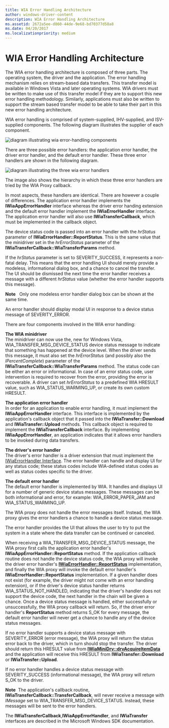 ```yaml
---
title: WIA Error Handling Architecture
author: windows-driver-content
description: WIA Error Handling Architecture
ms.assetid: 2672a5ee-d860-44de-9e68-bd70377d58a8
ms.date: 04/20/2017
ms.localizationpriority: medium
---
```


# WIA Error Handling Architecture


The WIA error handling architecture is composed of three parts. The operating system, the driver and the application. The error handling mechanism relies on stream-based data transfers. This transfer model is available in Windows Vista and later operating systems. WIA drivers must be written to make use of this transfer model if they are to support this new error handling methodology. Similarly, applications must also be written to support the stream based transfer model to be able to take their part in this new error handling architecture.

WIA error handling is comprised of system-supplied, IHV-supplied, and ISV-supplied components. The following diagram illustrates the supplier of each component.

![diagram illustrating wia error-handling components](images/wia-error-wv.png)

There are three possible error handlers: the application error handler, the driver error handler, and the default error handler. These three error handlers are shown in the following diagram.

![diagram illustrating the three wia error handlers](images/wia-errorhandlers.png)

The image also shows the hierarchy in which these three error handlers are tried by the WIA Proxy callback.

In most aspects, these handlers are identical. There are however a couple of differences. The application error handler implements the **IWiaAppErrorHandler** interface whereas the driver error handing extension and the default error handler implement the **IWiaErrorHandler** interface. The application error handler will also use **IWiaTransferCallback**, which must be implemented in the callback object.

The device status code is passed into an error handler with the *hrStatus* parameter of **IWiaErrorHandler::ReportStatus**. This is the same value that the minidriver set in the *hrErrorStatus* parameter of the **IWiaTransferCallback::WiaTransferParams** method.

If the *hrStatus* parameter is set to SEVERITY\_SUCCESS, it represents a non-fatal delay. This means that the error handling UI should merely provide a modeless, informational dialog box, and a chance to cancel the transfer. The UI should be dismissed the next time the error handler receives a message with a different *hrStatus* value (whether the error handler supports this message).

**Note**   Only one modeless error handler dialog box can be shown at the same time.

 

An error handler should display modal UI in response to a device status message of SEVERITY\_ERROR.

There are four components involved in the WIA error handling:

<a href="" id="the-wia-minidriver"></a>**The WIA minidriver**  
The minidriver can now use the, new for Windows Vista, WIA\_TRANSFER\_MSG\_DEVICE\_STATUS device status message to indicate that something has happened at the device level. When the driver sends this message, it must also set the *hrErrorStatus* (and possibly also the *lPercentComplete*) parameter of the **IWiaTransferCallback::WiaTransferParams** method. The status code can be either an error or informational. In case of an error status code, user intervention is required to recover from the error, providing the error is recoverable. A driver can set *hrErrorStatus* to a predefined WIA HRESULT value, such as WIA\_STATUS\_WARMING\_UP, or create its own custom HRESULT.

<a href="" id="the-application-error-handler"></a>**The application error handler**  
In order for an application to enable error handling, it must implement the **IWiaAppErrorHandler** interface. This interface is implemented by the application's callback object that it passed into the **IWiaTransfer::Download** and **IWiaTransfer::Upload** methods. This callback object is required to implement the **IWiaTransferCallback** interface. By implementing **IWiaAppErrorHandler**, an application indicates that it allows error handlers to be invoked during data transfers.

<a href="" id="the-driver-s-error-handler"></a>**The driver's error handler**  
The driver's error handler is a driver extension that must implement the [IWiaErrorHandler Interface](https://msdn.microsoft.com/library/windows/hardware/ff543907). The error handler can handle and display UI for any status code; these status codes include WIA-defined status codes as well as status codes specific to the driver.

<a href="" id="the-default-error-handler"></a>**The default error handler**  
The default error handler is implemented by WIA. It handles and displays UI for a number of generic device status messages. These messages can be both informational and error, for example: WIA\_ERROR\_PAPER\_JAM and WIA\_STATUS\_WARMING\_UP.

The WIA proxy does not handle the error messages itself. Instead, the WIA proxy gives the error handlers a chance to handle a device status message.

The error handler provides the UI that allows the user to try to put the system in a state where the data transfer can be continued or canceled.

When receiving a WIA\_TRANSFER\_MSG\_DEVICE\_STATUS message, the WIA proxy first calls the application error handler's **IWiaAppErrorHandler::ReportStatus** method. If the application callback routine does not handle the device status code, the WIA proxy will invoke the driver error handler's [**IWiaErrorHandler::ReportStatus**](https://msdn.microsoft.com/library/windows/hardware/ff543909) implementation, and finally the WIA proxy will invoke the default error handler's **IWiaErrorHandler::ReportStatus** implementation. If a given handler does not exist (for example, the driver might not come with an error handling extension), or if the driver's device status handler returns WIA\_STATUS\_NOT\_HANDLED, indicating that the driver's handler does not support the device code, the next handler in the chain will be given a chance. Once a device status message is handled, either successfully or unsuccessfully, the WIA proxy callback will return. So, if the driver error handler's **ReportStatus** method returns S\_OK for every message, the default error handler will never get a chance to handle any of the device status messages.

If no error handler supports a device status message with SEVERITY\_ERROR (error message), the WIA proxy will return the status error back to the driver, which in turn should stop the transfer. The driver should return this HRESULT value from [**IWiaMiniDrv::drvAcquireItemData**](https://msdn.microsoft.com/library/windows/hardware/ff543956) and the application will receive this HRESULT from **IWiaTransfer::Download** or **IWiaTransfer::Upload**.

If no error handler handles a device status message with SEVERITY\_SUCCESS (informational message), the WIA proxy will return S\_OK to the driver.

**Note**  The application's callback routine, **IWiaTransferCallback::TransferCallback**, will never receive a message with *lMessage* set to WIA\_TRANSFER\_MSG\_DEVICE\_STATUS. Instead, these messages will be sent to the error handlers.

 

The **IWiaTransferCallback**,**IWiaAppErrorHandler**, and **IWiaTransfer** interfaces are described in the Microsoft Windows SDK documentation.

 

 




